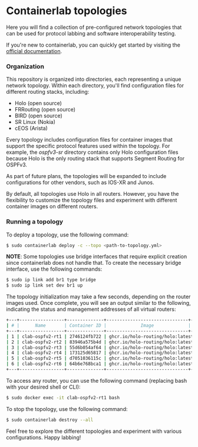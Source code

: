 # Containerlab topologies

Here you will find a collection of pre-configured network topologies that can be used for protocol labbing and software interoperability testing.

If you're new to containerlab, you can quickly get started by visiting the [official documentation](https://containerlab.dev/quickstart/).

### Organization

This repository is organized into directories, each representing a unique network topology.
Within each directory, you'll find configuration files for different routing stacks, including:

* Holo (open source)
* FRRouting (open source)
* BIRD (open source)
* SR Linux (Nokia)
* cEOS (Arista)

Every topology includes configuration files for container images that support the specific protocol features used within the topology.
For example, the *ospfv3-sr* directory contains only Holo configuration files because Holo is the only routing stack that supports Segment Routing for OSPFv3.

As part of future plans, the topologies will be expanded to include configurations for other vendors, such as IOS-XR and Junos.

By default, all topologies use Holo in all routers. However, you have the flexibility to customize the topology files and experiment with different container images on different routers.

### Running a topology

To deploy a topology, use the following command:
```sh
$ sudo containerlab deploy -c --topo <path-to-topology.yml>
```

**NOTE**: Some topologies use bridge interfaces that require explicit creation since containerlab does not handle that. To create the necessary bridge interface, use the following commands:
```sh
$ sudo ip link add br1 type bridge
$ sudo ip link set dev br1 up
```

The topology initialization may take a few seconds, depending on the router images used. Once complete, you will see an output similar to the following, indicating the status and management addresses of all virtual routers:
```sh
+---+-----------------+--------------+-------------------------------+-------+---------+----------------+----------------------+
| # |      Name       | Container ID |             Image             | Kind  |  State  |  IPv4 Address  |     IPv6 Address     |
+---+-----------------+--------------+-------------------------------+-------+---------+----------------+----------------------+
| 1 | clab-ospfv2-rt1 | 2746124fb722 | ghcr.io/holo-routing/holo:latest | linux | running | 172.20.20.3/24 | 2001:172:20:20::3/64 |
| 2 | clab-ospfv2-rt2 | 83946a575b4d | ghcr.io/holo-routing/holo:latest | linux | running | 172.20.20.7/24 | 2001:172:20:20::7/64 |
| 3 | clab-ospfv2-rt3 | 55d6b054af64 | ghcr.io/holo-routing/holo:latest | linux | running | 172.20.20.4/24 | 2001:172:20:20::4/64 |
| 4 | clab-ospfv2-rt4 | 173125d65817 | ghcr.io/holo-routing/holo:latest | linux | running | 172.20.20.2/24 | 2001:172:20:20::2/64 |
| 5 | clab-ospfv2-rt5 | d7051036115c | ghcr.io/holo-routing/holo:latest | linux | running | 172.20.20.5/24 | 2001:172:20:20::5/64 |
| 6 | clab-ospfv2-rt6 | 64b6e768bca1 | ghcr.io/holo-routing/holo:latest | linux | running | 172.20.20.6/24 | 2001:172:20:20::6/64 |
+---+-----------------+--------------+-------------------------------+-------+---------+----------------+----------------------+
```

To access any router, you can use the following command (replacing bash with your desired shell or CLI):
```sh
$ sudo docker exec -it clab-ospfv2-rt1 bash
```

To stop the topology, use the following command:
```sh
$ sudo containerlab destroy --all
```

Feel free to explore the different topologies and experiment with various configurations. Happy labbing!
